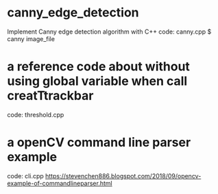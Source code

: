 # canny_edge_detection
Implement Canny edge detection algorithm with C++
code: canny.cpp
$ canny image_file

# a reference code about without using global variable when call creatTtrackbar
code: threshold.cpp 

# a openCV command line parser example
code: cli.cpp 
https://stevenchen886.blogspot.com/2018/09/opencv-example-of-commandlineparser.html
